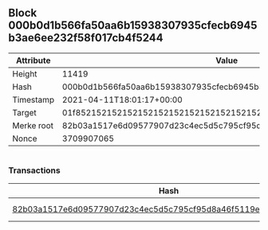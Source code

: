 ## Block 000b0d1b566fa50aa6b15938307935cfecb6945b3ae6ee232f58f017cb4f5244

Attribute | Value
--- | ---
Height | 11419
Hash | 000b0d1b566fa50aa6b15938307935cfecb6945b3ae6ee232f58f017cb4f5244
Timestamp | 2021-04-11T18:01:17+00:00
Target | 01f8521521521521521521521521521521521521521521521521521521521521
Merke root | 82b03a1517e6d09577907d23c4ec5d5c795cf95d8a46f5119efc4130dfdde183
Nonce | 3709907065

```

```

### Transactions

Hash | Amount
--- | ---
[82b03a1517e6d09577907d23c4ec5d5c795cf95d8a46f5119efc4130dfdde183](82b03a1517e6d09577907d23c4ec5d5c795cf95d8a46f5119efc4130dfdde183.md) | 10.00000000 SKEPTI 
